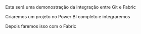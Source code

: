 Esta será uma demonostração da integração entre  Git e Fabric 

Criaremos um projeto no Power BI completo e integraremos

Depois faremos isso com o Fabric
